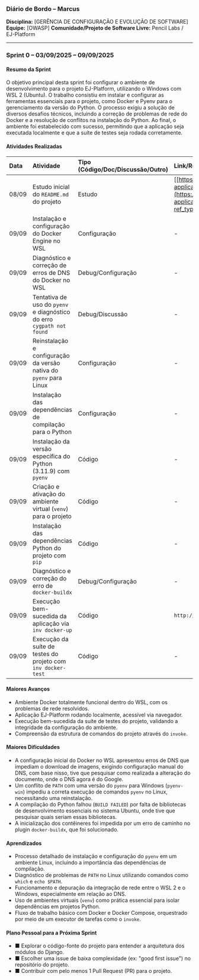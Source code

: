 ### **Diário de Bordo – Marcus**

**Disciplina:** [GERÊNCIA DE CONFIGURAÇÃO E EVOLUÇÃO DE SOFTWARE] **Equipe:** [OWASP] **Comunidade/Projeto de Software Livre:** Pencil Labs / EJ-Platform

---

### **Sprint 0 – 03/09/2025 – 09/09/2025**

#### **Resumo da Sprint**

O objetivo principal desta sprint foi configurar o ambiente de desenvolvimento para o projeto EJ-Platform, utilizando o Windows com WSL 2 (Ubuntu). O trabalho consistiu em instalar e configurar as ferramentas essenciais para o projeto, como Docker e Pyenv para o gerenciamento da versão do Python. O processo exigiu a solução de diversos desafios técnicos, incluindo a correção de problemas de rede do Docker e a resolução de conflitos na instalação do Python. Ao final, o ambiente foi estabelecido com sucesso, permitindo que a aplicação seja executada localmente e que a suíte de testes seja rodada corretamente.

#### **Atividades Realizadas**

| Data | Atividade | Tipo (Código/Doc/Discussão/Outro) | Link/Referência | Status |
| :--- | :--- | :--- | :--- | :--- |
| 08/09 | Estudo inicial do `README.md` do projeto | Estudo | [[https://gitlab.com/pencillabs/ej/ej-application](https://gitlab.com/pencillabs/ej/ej-application/-/blob/develop/README.md?ref_type=heads)] | Concluído |
| 09/09 | Instalação e configuração do Docker Engine no WSL | Configuração | - | Concluído |
| 09/09 | Diagnóstico e correção de erros de DNS do Docker no WSL | Debug/Configuração | - | Concluído |
| 09/09 | Tentativa de uso do `pyenv` e diagnóstico do erro `cygpath not found` | Debug/Discussão | - | Concluído |
| 09/09 | Reinstalação e configuração da versão nativa do `pyenv` para Linux | Configuração | - | Concluído |
| 09/09 | Instalação das dependências de compilação para o Python | Configuração | - | Concluído |
| 09/09 | Instalação da versão específica do Python (3.11.9) com `pyenv` | Código | - | Concluído |
| 09/09 | Criação e ativação do ambiente virtual (`venv`) para o projeto | Código | - | Concluído |
| 09/09 | Instalação das dependências Python do projeto com `pip` | Código | - | Concluído |
| 09/09 | Diagnóstico e correção do erro de `docker-buildx` | Debug/Configuração | - | Concluído |
| 09/09 | Execução bem-sucedida da aplicação via `inv docker-up` | Código | `http://localhost:8000` | Concluído |
| 09/09 | Execução da suíte de testes do projeto com `inv docker-test` | Código | - | Concluído |

#### **Maiores Avanços**

* Ambiente Docker totalmente funcional dentro do WSL, com os problemas de rede resolvidos.
* Aplicação EJ-Platform rodando localmente, acessível via navegador.
* Execução bem-sucedida da suíte de testes do projeto, validando a integridade da configuração do ambiente.
* Compreensão da estrutura de comandos do projeto através do `invoke`.

#### **Maiores Dificuldades**

* A configuração inicial do Docker no WSL apresentou erros de DNS que impediam o download de imagens, exigindo configuração manual do DNS, com base nisso, tive que pesquisar como realizada a alteração do documento, onde o DNS agora é do Google.
* Um conflito de `PATH` com uma versão do `pyenv` para Windows (`pyenv-win`) impediu a correta execução de comandos `pyenv` no Linux, necessitando uma reinstalação.
* A compilação do Python falhou (`BUILD FAILED`) por falta de bibliotecas de desenvolvimento essenciais no sistema Ubuntu, onde tive que pesquisar quais seriam essas bibliotecas.
* A inicialização dos contêineres foi impedida por um erro de caminho no plugin `docker-buildx`, que foi solucionado.

#### **Aprendizados**

* Processo detalhado de instalação e configuração do `pyenv` em um ambiente Linux, incluindo a importância das dependências de compilação.
* Diagnóstico de problemas de `PATH` no Linux utilizando comandos como `which` e `echo $PATH`.
* Funcionamento e depuração da integração de rede entre o WSL 2 e o Windows, especialmente em relação ao DNS.
* Uso de ambientes virtuais (`venv`) como prática essencial para isolar dependências em projetos Python.
* Fluxo de trabalho básico com Docker e Docker Compose, orquestrado por meio de um executor de tarefas como o `invoke`.

#### **Plano Pessoal para a Próxima Sprint**

* ■ Explorar o código-fonte do projeto para entender a arquitetura dos módulos do Django.
* ■ Escolher uma issue de baixa complexidade (ex: "good first issue") no repositório do projeto.
* ■ Contribuir com pelo menos 1 Pull Request (PR) para o projeto.
